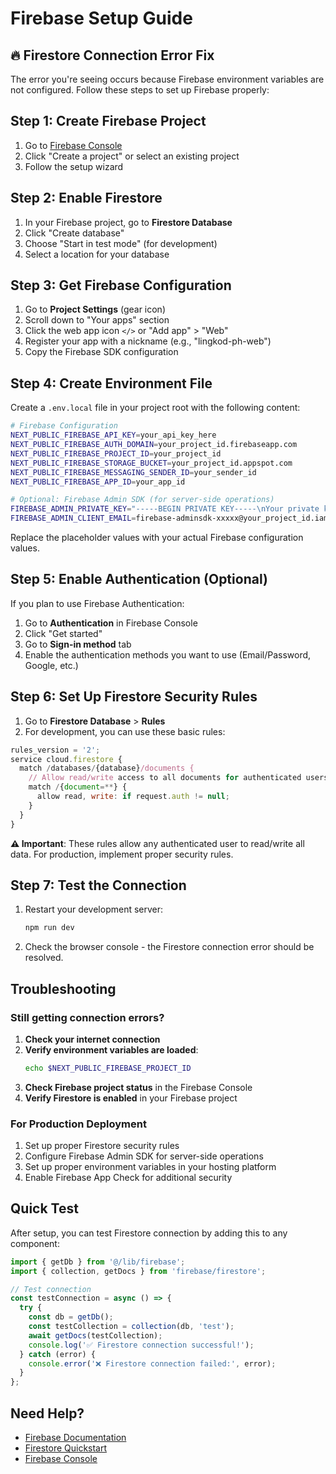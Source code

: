 # Firebase Setup Guide

## 🔥 Firestore Connection Error Fix

The error you're seeing occurs because Firebase environment variables are not configured. Follow these steps to set up Firebase properly:

## Step 1: Create Firebase Project

1. Go to [Firebase Console](https://console.firebase.google.com/)
2. Click "Create a project" or select an existing project
3. Follow the setup wizard

## Step 2: Enable Firestore

1. In your Firebase project, go to **Firestore Database**
2. Click "Create database"
3. Choose "Start in test mode" (for development)
4. Select a location for your database

## Step 3: Get Firebase Configuration

1. Go to **Project Settings** (gear icon)
2. Scroll down to "Your apps" section
3. Click the web app icon `</>` or "Add app" > "Web"
4. Register your app with a nickname (e.g., "lingkod-ph-web")
5. Copy the Firebase SDK configuration

## Step 4: Create Environment File

Create a `.env.local` file in your project root with the following content:

```bash
# Firebase Configuration
NEXT_PUBLIC_FIREBASE_API_KEY=your_api_key_here
NEXT_PUBLIC_FIREBASE_AUTH_DOMAIN=your_project_id.firebaseapp.com
NEXT_PUBLIC_FIREBASE_PROJECT_ID=your_project_id
NEXT_PUBLIC_FIREBASE_STORAGE_BUCKET=your_project_id.appspot.com
NEXT_PUBLIC_FIREBASE_MESSAGING_SENDER_ID=your_sender_id
NEXT_PUBLIC_FIREBASE_APP_ID=your_app_id

# Optional: Firebase Admin SDK (for server-side operations)
FIREBASE_ADMIN_PRIVATE_KEY="-----BEGIN PRIVATE KEY-----\nYour private key here\n-----END PRIVATE KEY-----\n"
FIREBASE_ADMIN_CLIENT_EMAIL=firebase-adminsdk-xxxxx@your_project_id.iam.gserviceaccount.com
```

Replace the placeholder values with your actual Firebase configuration values.

## Step 5: Enable Authentication (Optional)

If you plan to use Firebase Authentication:

1. Go to **Authentication** in Firebase Console
2. Click "Get started"
3. Go to **Sign-in method** tab
4. Enable the authentication methods you want to use (Email/Password, Google, etc.)

## Step 6: Set Up Firestore Security Rules

1. Go to **Firestore Database** > **Rules**
2. For development, you can use these basic rules:

```javascript
rules_version = '2';
service cloud.firestore {
  match /databases/{database}/documents {
    // Allow read/write access to all documents for authenticated users
    match /{document=**} {
      allow read, write: if request.auth != null;
    }
  }
}
```

**⚠️ Important**: These rules allow any authenticated user to read/write all data. For production, implement proper security rules.

## Step 7: Test the Connection

1. Restart your development server:
   ```bash
   npm run dev
   ```

2. Check the browser console - the Firestore connection error should be resolved.

## Troubleshooting

### Still getting connection errors?

1. **Check your internet connection**
2. **Verify environment variables are loaded**:
   ```bash
   echo $NEXT_PUBLIC_FIREBASE_PROJECT_ID
   ```
3. **Check Firebase project status** in the Firebase Console
4. **Verify Firestore is enabled** in your Firebase project

### For Production Deployment

1. Set up proper Firestore security rules
2. Configure Firebase Admin SDK for server-side operations
3. Set up proper environment variables in your hosting platform
4. Enable Firebase App Check for additional security

## Quick Test

After setup, you can test Firestore connection by adding this to any component:

```typescript
import { getDb } from '@/lib/firebase';
import { collection, getDocs } from 'firebase/firestore';

// Test connection
const testConnection = async () => {
  try {
    const db = getDb();
    const testCollection = collection(db, 'test');
    await getDocs(testCollection);
    console.log('✅ Firestore connection successful!');
  } catch (error) {
    console.error('❌ Firestore connection failed:', error);
  }
};
```

## Need Help?

- [Firebase Documentation](https://firebase.google.com/docs)
- [Firestore Quickstart](https://firebase.google.com/docs/firestore/quickstart)
- [Firebase Console](https://console.firebase.google.com/)
